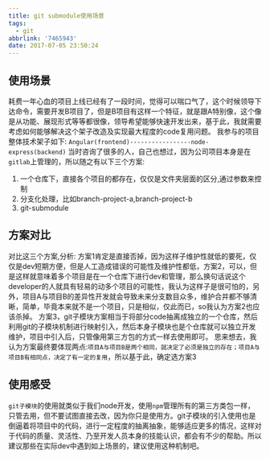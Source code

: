 ```yaml
---
title: git submodule使用场景
tags:
  - git
abbrlink: '7465943'
date: 2017-07-05 23:50:24
---
```

## 使用场景
耗费一年心血的项目上线已经有了一段时间，觉得可以喘口气了，这个时候领导下达命令，需要开发B项目了，但是B项目有这样一个特征，就是跟A特别像，这个像是从功能、展现形式等等都很像，领导希望能够快速开发出来，基于此，我就需要考虑如何能够解决这个架子改造及实现最大程度的code复用问题。
我参与的项目整体技术架子如下:
`Angular(frontend)-----------------node-express(backend)`
当时咨询了很多的人，自己也想过，因为公司项目本身是在`gitlab`上管理的，所以随之有以下三个方案:
1. 一个仓库下，直接各个项目的都存在，仅仅是文件夹层面的区分,通过参数来控制
2. 分支化处理，比如branch-project-a,branch-project-b
3. git-submodule

## 方案对比
对比这三个方案,分析:
方案1肯定是直接否掉，因为这样子维护性就低的要死，仅仅是dev短期方便，但是人工造成错误的可能性及维护性都低，方案2，可以，但是这样就意味着多个项目是在一个仓库下进行dev和管理，那么换句话说这个developer的人就具有轻易的动多个项目的可能性，我认为这样子是很可怕的，另外，项目A与项目B的差异性开发就会导致未来分支数目众多，维护合并都不够清晰，简单，毕竟本来就不是一个项目，只是相似，仅此而已，so我认为方案2也应该杀掉。
方案3，git子模块方案相当于将部分code抽离成独立的一个仓库，然后利用git的子模块机制进行映射引入，然后本身子模块也是个仓库就可以独立开发维护，项目中引入后，只管像用第三方包的方式一样去使用即可。
思来想去，我认为方案最终要体现两点:`项目A与项目B是两个相同，就决定了必须是独立的存在；项目A与项目B有相同点，决定了有一定的复用`，所以基于此，确定选方案3

## 使用感受
`git子模块`的使用就类似于我们node开发，使用`npm`管理所有的第三方类包一样，只管去用，但不要试图直接去改，因为你只是使用方。git子模块的引入使用也是倒逼着将项目中的代码，进行一定程度的抽离抽象，能够适应更多的情况，这样对于代码的质量、灵活性、乃至开发人员本身的技能认识，都会有不少的帮助。所以建议那些在实际dev中遇到如上场景的，建议使用这种机制吧。

